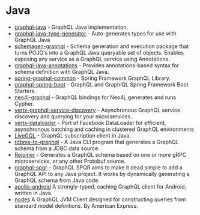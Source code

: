 # Java

- [graphql-java](https://github.com/graphql-java/graphql-java) - GraphQL Java implementation.
- [graphql-java-type-generator](https://github.com/graphql-java/graphql-java-type-generator) - Auto-generates types for use with GraphQL Java
- [schemagen-graphql](https://github.com/bpatters/schemagen-graphql) - Schema generation and execution package that turns POJO's into a GraphQL Java queryable set of objects. Enables exposing any service as a GraphQL service using Annotations.
- [graphql-java-annotations](https://github.com/graphql-java/graphql-java-annotations) - Provides annotations-based syntax for schema definition with GraphQL Java.
- [spring-graphql-common](https://github.com/oembedler/spring-graphql-common) - Spring Framework GraphQL Library.
- [graphql-spring-boot](https://github.com/graphql-java/graphql-spring-boot) - GraphQL and GraphiQL Spring Framework Boot Starters.
- [neo4j-graphql](https://github.com/neo4j-graphql/neo4j-graphql) - GraphQL bindings for Neo4j, generates and runs Cypher.
- [vertx-graphql-service-discovery](https://github.com/engagingspaces/vertx-graphql-service-discovery) - Asynchronous GraphQL service discovery and querying for your microservices.
- [vertx-dataloader](https://github.com/engagingspaces/vertx-dataloader) - Port of Facebook DataLoader for efficient, asynchronous batching and caching in clustered GraphQL environments
- [LiveGQL](https://github.com/Billy-Bichon/LiveGQL) - GraphQL subscription client in Java.
- [rdbms-to-graphql](https://github.com/ebridges/rdbms-to-graphql) - A Java CLI program that generates a GraphQL schema from a JDBC data source.
- [Rejoiner](https://github.com/google/rejoiner) - Generates a GraphQL schema based on one or more gRPC microservices, or any other Protobuf source.
- [graphql-spqr](https://github.com/leangen/graphql-spqr) - GraphQL SPQR aims to make it dead simple to add a GraphQL API to any Java project. It works by dynamically generating a GraphQL schema from Java code.
- [apollo-android](https://github.com/apollographql/apollo-android) A strongly-typed, caching GraphQL client for Android, written in Java.
- [nodes](https://github.com/americanexpress/nodes) A GraphQL JVM Client designed for constructing queries from standard model definitions. By American Express.
